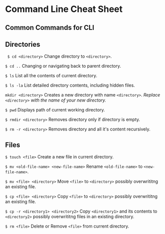 # Command Line Cheat Sheet
## Common Commands for CLI

## Directories

``` $ cd <directory>```
Change directory to `<directory>`.

```$ cd ..```
Changing or navigating back to parent directory.

```$ ls```
List all the contents of current directory.

```$ ls -la```
List detailed directory contents, including hidden files.

```mkdir <directory>```
Creates a new directory with name `<directory>`. *Replace `<directory>` with the name of your new directory.*

```$ pwd``` 
Displays path of current working directory.

```$ rmdir <directory>```
Removes directory only if directory is empty.

```$ rm -r <directory>```
Removes directory and all it's content recursively.


## Files

```$ touch <file>```
Create a new file in current directory.

```$ mv <old-file-name> <new-file-name>```
Rename `<old-file-name>` to `<new-file-name>`.

```$ mv <file> <directory>```
Move `<file>` to `<directory>` possibly overwrititng an existing file.

```$ cp <file> <directory>```
Copy `<file>` to `<directory>` possibly overwrititng an existing file.

```$ cp -r <directory1> <directory2>```
Copy `<directory1>` and its contents to `<directory2>` possibly overwrititng files in an existing directory.

```$ rm <file>```
Delete or Remove `<file>` from current directory.



